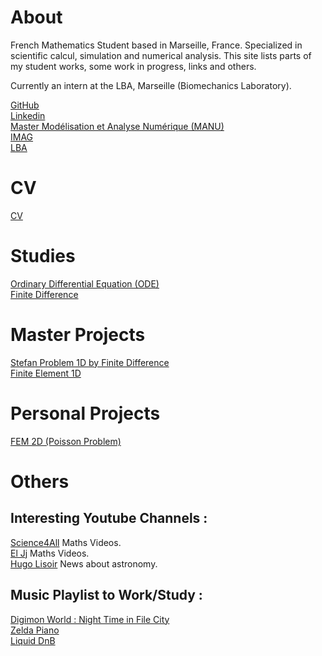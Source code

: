 # About  

French Mathematics Student based in Marseille, France. Specialized in scientific calcul, simulation and numerical analysis.
This site lists parts of my student works, some work in progress, links and others.  
  
Currently an intern at the LBA, Marseille (Biomechanics Laboratory).

[GitHub](https://github.com/Cyrile-Duquenoy)  
[Linkedin](https://www.linkedin.com/in/cyrile-duquenoy-110420296/)  
[Master Modélisation et Analyse Numérique (MANU)](https://formations.umontpellier.fr/fr/formations/master-XB/master-mathematiques-ME157/modelisation-et-analyse-numerique-manu-PR493.html)  
[IMAG](https://imag.umontpellier.fr/)  
[LBA](https://lba.univ-gustave-eiffel.fr/)  
  

# CV  
[CV](/CV/CV_LateX.pdf)  

# Studies 

[Ordinary Differential Equation (ODE)](/EDO)  
[Finite Difference](/Finite_Difference)  

# Master Projects  

[Stefan Problem 1D by Finite Difference](/TER)  
[Finite Element 1D](/FEM)

# Personal Projects  
[FEM 2D (Poisson Problem)](https://github.com/Cyrile-Duquenoy/FEM_2D/)

# Others

## Interesting Youtube Channels :  
[Science4All](https://www.youtube.com/@le_science4all) Maths Videos.  
[El Jj](https://www.youtube.com/@ElJj) Maths Videos.  
[Hugo Lisoir](https://www.youtube.com/@hugolisoiryoutube) News about astronomy.

## Music Playlist to Work/Study :  
[Digimon World : Night Time in File City](https://www.youtube.com/watch?v=A-mfe5JuEeI&t=577s)  
[Zelda Piano](https://www.youtube.com/watch?v=ji7I9hoFab0)  
[Liquid DnB](https://www.youtube.com/watch?v=Ktc23EfaMHg)  



